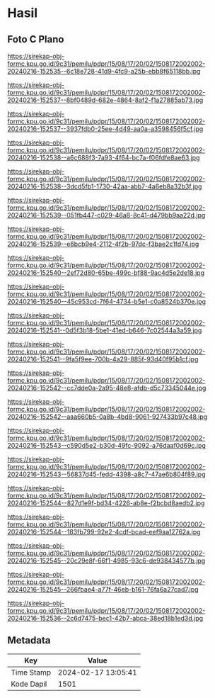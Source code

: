 # Hasil

## Foto C Plano

https://sirekap-obj-formc.kpu.go.id/9c31/pemilu/pdpr/15/08/17/20/02/1508172002002-20240216-152535--6c18e728-41d9-4fc9-a25b-ebb8f65118bb.jpg

https://sirekap-obj-formc.kpu.go.id/9c31/pemilu/pdpr/15/08/17/20/02/1508172002002-20240216-152537--8bf0489d-682e-4864-8af2-f1a27885ab73.jpg

https://sirekap-obj-formc.kpu.go.id/9c31/pemilu/pdpr/15/08/17/20/02/1508172002002-20240216-152537--3937fdb0-25ee-4d49-aa0a-a3598456f5cf.jpg

https://sirekap-obj-formc.kpu.go.id/9c31/pemilu/pdpr/15/08/17/20/02/1508172002002-20240216-152538--a6c688f3-7a93-4f64-bc7a-f06fdfe8ae63.jpg

https://sirekap-obj-formc.kpu.go.id/9c31/pemilu/pdpr/15/08/17/20/02/1508172002002-20240216-152538--3dcd5fb1-1730-42aa-abb7-4a6eb8a32b3f.jpg

https://sirekap-obj-formc.kpu.go.id/9c31/pemilu/pdpr/15/08/17/20/02/1508172002002-20240216-152539--051fb447-c029-46a8-8c41-d479bb9aa22d.jpg

https://sirekap-obj-formc.kpu.go.id/9c31/pemilu/pdpr/15/08/17/20/02/1508172002002-20240216-152539--e6bcb9e4-2112-4f2b-97dc-f3bae2c1fd74.jpg

https://sirekap-obj-formc.kpu.go.id/9c31/pemilu/pdpr/15/08/17/20/02/1508172002002-20240216-152540--2ef72d80-65be-499c-bf88-9ac4d5e2de18.jpg

https://sirekap-obj-formc.kpu.go.id/9c31/pemilu/pdpr/15/08/17/20/02/1508172002002-20240216-152540--45c953cd-7f64-4734-b5e1-c0a8524b370e.jpg

https://sirekap-obj-formc.kpu.go.id/9c31/pemilu/pdpr/15/08/17/20/02/1508172002002-20240216-152541--0d5f3b18-5be1-41ed-b646-7c02544a3a59.jpg

https://sirekap-obj-formc.kpu.go.id/9c31/pemilu/pdpr/15/08/17/20/02/1508172002002-20240216-152541--9fa5f9ee-700b-4a29-885f-93d40f95b1cf.jpg

https://sirekap-obj-formc.kpu.go.id/9c31/pemilu/pdpr/15/08/17/20/02/1508172002002-20240216-152542--cc7dde0a-2a95-48e8-afdb-d5c73345044e.jpg

https://sirekap-obj-formc.kpu.go.id/9c31/pemilu/pdpr/15/08/17/20/02/1508172002002-20240216-152542--aaa660b5-0a8b-4bd8-9061-927433b97c48.jpg

https://sirekap-obj-formc.kpu.go.id/9c31/pemilu/pdpr/15/08/17/20/02/1508172002002-20240216-152543--c590d5e2-b30d-49fc-9092-a76daaf0d69c.jpg

https://sirekap-obj-formc.kpu.go.id/9c31/pemilu/pdpr/15/08/17/20/02/1508172002002-20240216-152543--56837d45-fedd-4398-a8c7-47ae6b804f89.jpg

https://sirekap-obj-formc.kpu.go.id/9c31/pemilu/pdpr/15/08/17/20/02/1508172002002-20240216-152544--827d1e9f-bd34-4226-ab8e-f2bcbd8aedb2.jpg

https://sirekap-obj-formc.kpu.go.id/9c31/pemilu/pdpr/15/08/17/20/02/1508172002002-20240216-152544--183fb799-92e2-4cdf-bcad-eef9aa12762a.jpg

https://sirekap-obj-formc.kpu.go.id/9c31/pemilu/pdpr/15/08/17/20/02/1508172002002-20240216-152545--20c29e8f-66f1-4985-93c6-de938434577b.jpg

https://sirekap-obj-formc.kpu.go.id/9c31/pemilu/pdpr/15/08/17/20/02/1508172002002-20240216-152545--266fbae4-a77f-46eb-b161-76fa6a27cad7.jpg

https://sirekap-obj-formc.kpu.go.id/9c31/pemilu/pdpr/15/08/17/20/02/1508172002002-20240216-152536--2c6d7475-bec1-42b7-abca-38ed18b1ed3d.jpg


## Metadata

| Key        | Value               |
| ---------- | ------------------- |
| Time Stamp | 2024-02-17 13:05:41 |
| Kode Dapil | 1501                |




